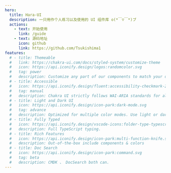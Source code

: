 ```yaml
---
hero:
  title: Hara-UI
  description: 一只用作个人练习以及使用的 UI 组件库 o(*￣▽￣*)ブ
  actions:
    - text: 开始使用
      link: /guide
    - text: 源码地址
      icon: github
      link: https://github.com/Tsukishima1
features:
  # - title: Themeable
  #   link: https://chakra-ui.com/docs/styled-system/customize-theme
  #   icon: https://api.iconify.design/logos:randomcolor.svg
  #   tag: power
  #   description: Customize any part of our components to match your design needs.
  # - title: Accessible
  #   icon: https://api.iconify.design/fluent:accessibility-checkmark-20-regular.svg
  #   tag: manual
  #   description: Chakra UI strictly follows WAI-ARIA standards for all components.
  # - title: Light and Dark UI
  #   icon: https://api.iconify.design/icon-park:dark-mode.svg
  #   tag: advance
  #   description: Optimized for multiple color modes. Use light or dark, your choice.
  # - title: Fully Typed
  #   icon: https://api.iconify.design/vscode-icons:folder-type-typescript.svg
  #   description: Full TypeScript typing.
  # - title: Rich Features
  #   icon: https://api.iconify.design/icon-park:multi-function-knife.svg
  #   description: Out-of-the-box include components & colors
  # - title: Doc Search
  #   icon: https://api.iconify.design/icon-park:command.svg
  #   tag: beta
  #   description: CMDK 、 DocSearch both can.
---
```

